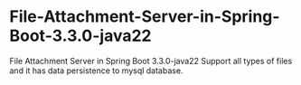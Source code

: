 # File-Attachment-Server-in-Spring-Boot-3.3.0-java22
File Attachment Server in Spring Boot 3.3.0-java22 Support all types of files and it has data persistence to mysql database.
